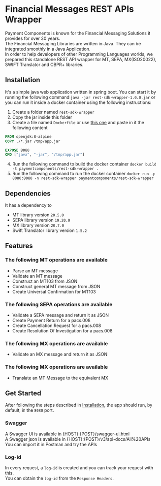 # Financial Messages REST APIs Wrapper
Payment Components is known for the Financial Messaging Solutions it provides for over 30 years.  
The Financial Messaging Libraries are written in Java. They can be integrated smoothly in a Java Application.  
In order to help developers of other Programming Languages worlds, we prepared this standalone REST API wrapper for MT, SEPA, MX(ISO20022), SWIFT Translator and CBPR+ libraries.

## Installation 
It's a simple java web application written in spring boot. You can start it by running the following command `java -jar rest-sdk-wrapper-1.0.0.jar` or
you can run it inside a docker container using the following instructions:

1. Create a folder named `rest-sdk-wrapper`
2. Copy the jar inside this folder
3. Create a file named `Dockerfile` or use [this one](Dockerfile) and paste in it the following content 
```Dockerfile
FROM openjdk:8-alpine
COPY ./*.jar /tmp/app.jar

EXPOSE 8080
CMD ["java", "-jar", "/tmp/app.jar"]
```
4. Run the following command to build the docker container `docker build -t paymentcomponents/rest-sdk-wrapper .`
5. Run the following command to run the docker
   container `docker run -p 8080:8080 -n rest-sdk-wrapper paymentcomponents/rest-sdk-wrapper`

## Dependencies
It has a dependency to 
- MT library version `20.5.0`
- SEPA library version `19.20.0`
- MX library version `20.7.0`
- Swift Translator library version `1.5.2`

## Features

### The following MT operations are available
- Parse an MT message
- Validate an MT message
- Construct an MT103 from JSON
- Construct general MT message from JSON
- Create Universal Confirmation for MT103

### The following SEPA operations are available
- Validate a SEPA message and return it as JSON
- Create Payment Return for a pacs.008
- Create Cancellation Request for a pacs.008
- Create Resolution Of Investigation for a pacs.008

### The following MX operations are available
- Validate an MX message and return it as JSON

### The following MX operations are available
- Translate an MT Message to the equivalent MX


## Get Started
After following the steps described in [Installation](#installation), the app should run, by default, in the `8080` port. 

### Swagger
A Swagger UI is available in {HOST}:{POST}/swagger-ui.html  
A Swagger json is available in {HOST}:{POST}/v3/api-docs/All%20APIs  
You can import it in Postman and try the APIs

### Log-id
In every request, a `log-id` is created and you can track your request with this.  
You can obtain the `log-id` from the `Response Headers`.